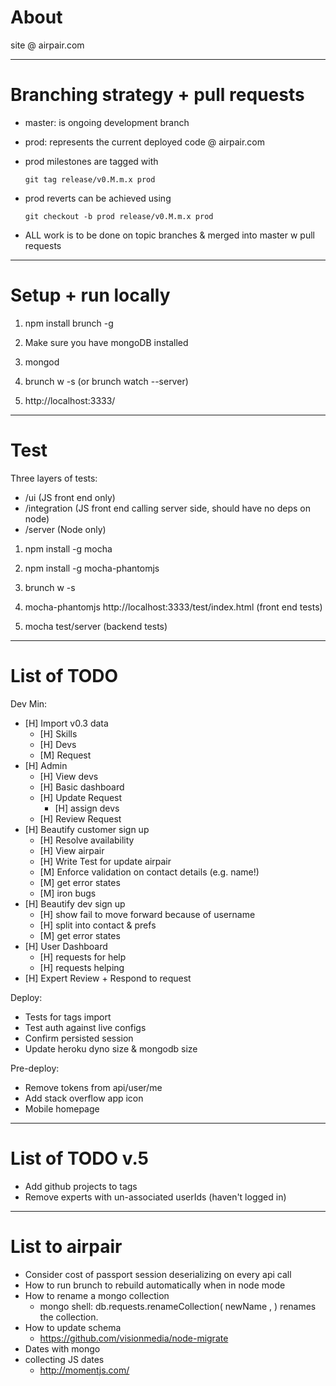 About
===============================================================================

site @ airpair.com


-------------------------------------------------------------------------------
Branching strategy + pull requests
===============================================================================

- master: is ongoing development branch

- prod: represents the current deployed code @ airpair.com

- prod milestones are tagged with

    `git tag release/v0.M.m.x prod`

- prod reverts can be achieved using

    `git checkout -b prod release/v0.M.m.x prod`

- ALL work is to be done on topic branches & merged into master w pull requests


-------------------------------------------------------------------------------
Setup + run locally
===============================================================================

1)   npm install brunch -g

2)   Make sure you have mongoDB installed

3)   mongod

4)   brunch w -s      (or  brunch watch --server)

5)   http://localhost:3333/


-------------------------------------------------------------------------------
Test
===============================================================================

Three layers of tests:

- /ui (JS front end only)
- /integration (JS front end calling server side, should have no deps on node)
- /server (Node only)

1)   npm install -g mocha

2)   npm install -g mocha-phantomjs

3)   brunch w -s

4)   mocha-phantomjs http://localhost:3333/test/index.html   (front end tests)

5)   mocha test/server (backend tests)


-------------------------------------------------------------------------------
List of TODO
===============================================================================

Dev Min:

- [H] Import v0.3 data
  - [H] Skills
  - [H] Devs
  - [M] Request
- [H] Admin
  - [H] View devs
  - [H] Basic dashboard
  - [H] Update Request
    - [H] assign devs
  - [H] Review Request
- [H] Beautify customer sign up
  - [H] Resolve availability
  - [H] View airpair
  - [H] Write Test for update airpair
  - [M] Enforce validation on contact details (e.g. name!)
  - [M] get error states
  - [M] iron bugs
- [H] Beautify dev sign up
  - [H] show fail to move forward because of username
  - [H] split into contact & prefs
  - [M] get error states
- [H] User Dashboard
  - [H] requests for help
  - [H] requests helping
- [H] Expert Review + Respond to request

Deploy:

- Tests for tags import
- Test auth against live configs
- Confirm persisted session
- Update heroku dyno size & mongodb size

Pre-deploy:

- Remove tokens from api/user/me
- Add stack overflow app icon
- Mobile homepage

-------------------------------------------------------------------------------
List of TODO v.5
===============================================================================

- Add github projects to tags
- Remove experts with un-associated userIds (haven't logged in)

-------------------------------------------------------------------------------
List to airpair
===============================================================================

- Consider cost of passport session deserializing on every api call
- How to run brunch to rebuild automatically when in node mode
- How to rename a mongo collection
  - mongo shell: db.requests.renameCollection( newName , <dropTarget> ) renames the collection.
- How to update schema
  - https://github.com/visionmedia/node-migrate
- Dates with mongo
- collecting JS dates
  - http://momentjs.com/